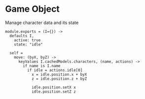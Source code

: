 Game Object
===========

Manage character data and its state

    module.exports = (I={}) ->
      defaults I,
        active: true
        state: "idle"
      
      self = 
        move: (byX, byZ) ->
          keyValues I.cachedModels.characters, (name, actions) ->
            if name is I.name
              if idle = actions.idle[0]
                x = idle.position.x + byX
                z = idle.position.z + byZ
                
                idle.position.setX x
                idle.position.setZ z
                